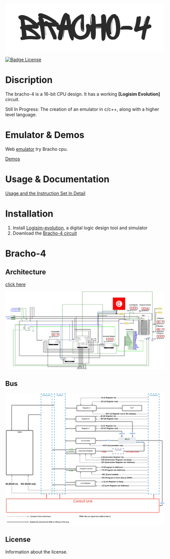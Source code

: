 ![alt text](https://github.com/brachiGH/Bracho-CPU/blob/main/lib/media/logo.png?raw=true)

[![Badge License]][License]

# Discription

The bracho-4 is a 16-bit CPU design. It has a working **[Logisim Evolution]** circuit.

Still In Progress: The creation of an emulator in c/c++, along with a higher level language.

# Emulator & Demos

Web [emulator](https://brachigh.github.io/Bracho-CPU/) try Bracho cpu.

[Demos](https://brachigh.github.io/Bracho-CPU/docs/bracho-cpu/demos.html)

# Usage & Documentation

[Usage and the Instruction Set In Detail](https://brachigh.github.io/Bracho-CPU/docs/bracho-cpu/components/alu/usage-&-documentation.html)

# Installation

1. Install [Logisim-evolution](https://github.com/logisim-evolution/logisim-evolution), a digital logic design tool and simulator
2. Download the [Bracho-4 circuit](https://github.com/brachiGH/Bracho-CPU/blob/main/Components/brachocpu.circ)

# Bracho-4

## Architecture

[click here](https://brachigh.github.io/Bracho-CPU/)

![alt text](https://github.com/brachiGH/Bracho-CPU/blob/main/Components/asset/images/CPU-preview.png?raw=true)

## Bus

![alt text](https://github.com/brachiGH/Bracho-CPU/blob/main/Components/asset/images/bus-bg.svg?raw=true)

## License

Information about the license.

[Badge License]: https://img.shields.io/badge/License-MIT-blue.svg
[License]: https://opensource.org/licenses/MIT
